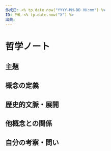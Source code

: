 ```yaml
---
作成日: <% tp.date.now("YYYY-MM-DD HH:mm") %>
ID: PHL-<% tp.date.now("X") %>
出典:
---
```


# 哲学ノート

## 主題


## 概念の定義



## 歴史的文脈・展開



## 他概念との関係



## 自分の考察・問い

